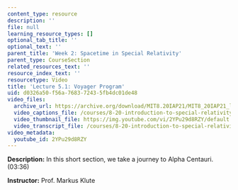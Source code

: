 ```yaml
---
content_type: resource
description: ''
file: null
learning_resource_types: []
optional_tab_title: ''
optional_text: ''
parent_title: 'Week 2: Spacetime in Special Relativity'
parent_type: CourseSection
related_resources_text: ''
resource_index_text: ''
resourcetype: Video
title: 'Lecture 5.1: Voyager Program'
uid: d0326a50-f56a-7683-7243-5fb4dc01de48
video_files:
  archive_url: https://archive.org/download/MIT8.20IAP21/MIT8_20IAP21_lec05-1_300k.mp4
  video_captions_file: /courses/8-20-introduction-to-special-relativity-january-iap-2021/f5b7a9064d6353a28fda6636d200594f_2YPu29d8RZY.vtt
  video_thumbnail_file: https://img.youtube.com/vi/2YPu29d8RZY/default.jpg
  video_transcript_file: /courses/8-20-introduction-to-special-relativity-january-iap-2021/bf0a8b099ff2ccec30aa7465bbc49a35_2YPu29d8RZY.pdf
video_metadata:
  youtube_id: 2YPu29d8RZY
---
```


**Description:** In this short section, we take a journey to Alpha Centauri. (03:36)

**Instructor:** Prof. Markus Klute